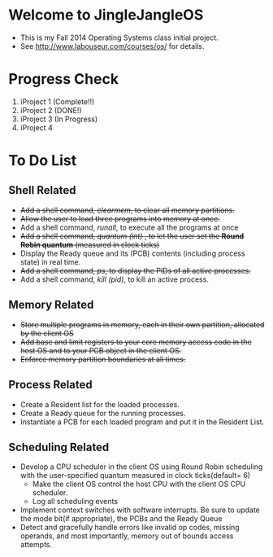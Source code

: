 Welcome to JingleJangleOS
=========================

-	This is my Fall 2014 Operating Systems class initial project.
-	See http://www.labouseur.com/courses/os/ for details.

Progress Check
==============

1.	iProject 1 (Complete!!)
2.	iProject 2 (DONE!)
3.	iProject 3 (In Progress)
4.	iProject 4

To Do List
==========

Shell Related
-------------

-	~~Add a shell command, *clearmem*, to clear all memory partitions.~~
-	~~Allow the user to load three programs into memory at once.~~
-	Add a shell command, *runall*, to execute all the programs at once
-	~~Add a shell command, *quantum (int)* , to let the user set the
 **Round Robin quantum** (measured in clock ticks)~~
-	Display the Ready queue and its (PCB) contents (including process state) in real time.
-	~~Add a shell command, *ps*, to display the PIDs of all active processes.~~
-	Add a shell command, *kill (pid)*, to kill an active process.

Memory Related
--------------

-	~~Store multiple programs in memory, each in their own partition, allocated by the client OS~~
-	~~Add base and limit registers to your core memory access code in the host OS and to your PCB object in the client OS.~~
-	~~Enforce memory partition boundaries at all times.~~

Process Related
---------------

-	Create a Resident list for the loaded processes.
-	Create a Ready queue for the running processes.
-	Instantiate a PCB for each loaded program and put it in the Resident List.

Scheduling Related
------------------

-	Develop a CPU scheduler in the client OS using Round Robin scheduling with the user-specified quantum measured in clock ticks(default= 6)
	-	Make the client OS control the host CPU with the client OS CPU scheduler.
	-	Log all scheduling events
-	Implement context switches with software interrupts. Be sure to update the mode bit(if appropriate), the PCBs and the Ready Queue
-	Detect and gracefully handle errors like invalid op codes, missing operands, and most importantly, memory out of bounds access attempts.
